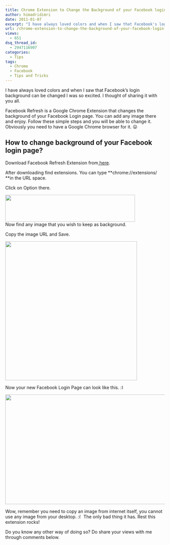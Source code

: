 ```yaml
---
title: Chrome Extension to Change the Background of your Facebook login Page.
author: himadridimri
date: 2011-01-07
excerpt: "I have always loved colors and when I saw that Facebook's login background can be changed I was so excited. I thought of sharing it with you all."
url: /chrome-extension-to-change-the-background-of-your-facebook-login-page/
views:
  - 651
dsq_thread_id:
  - 2947116907
categories:
  - Tips
tags:
  - Chrome
  - Facebook
  - Tips and Tricks
---
```

I have always loved colors and when I saw that Facebook&#8217;s login background can be changed I was so excited. I thought of sharing it with you all.

Facebook Refresh is a Google Chrome Extension that changes the background of your Facebook Login page. You can add any image there and enjoy. Follow these simple steps and you will be able to change it. Obviously you need to have a Google Chrome browser for it. 😛

## How to change background of your Facebook login page?

Download Facebook Refresh Extension from<a href="https://chrome.google.com/extensions/detail/bdlfdaajmclngiomogmleihllaejcnni" onclick="_gaq.push(['_trackEvent', 'outbound-article', 'https://chrome.google.com/extensions/detail/bdlfdaajmclngiomogmleihllaejcnni', ' here']);" > here</a>.

After downloading find extensions. You can type **chrome://extensions/ **in the URL space.

Click on Option there.

<a href="http://fbknol.com/chrome-extension-to-change-the-background-of-your-facebook-login-page/facebook-refresh-extension/" onclick="_gaq.push(['_trackEvent', 'outbound-article', 'http://fbknol.com/chrome-extension-to-change-the-background-of-your-facebook-login-page/facebook-refresh-extension/', '']);" rel="attachment wp-att-5032"><img class="alignnone size-full wp-image-5032" src="http://cdn.devilsworkshop.org/files/2011/01/Facebook-Refresh-Extension.png" alt="" width="410" height="85" /></a>  
Now find any image that you wish to keep as background.

Copy the image URL and Save.

<a href="http://fbknol.com/chrome-extension-to-change-the-background-of-your-facebook-login-page/facebook-refresh-chrome-extension/" onclick="_gaq.push(['_trackEvent', 'outbound-article', 'http://fbknol.com/chrome-extension-to-change-the-background-of-your-facebook-login-page/facebook-refresh-chrome-extension/', '']);" rel="attachment wp-att-5033"><img class="alignnone size-full wp-image-5033" src="http://cdn.devilsworkshop.org/files/2011/01/Facebook-Refresh-Chrome-Extension.png" alt="" width="416" height="440" /></a>

Now your new Facebook Login Page can look like this. <img src="http://devilsworkshop.org/wp-includes/images/smilies/simple-smile.png" alt=":)" class="wp-smiley" style="height: 1em; max-height: 1em;" />

<a href="http://fbknol.com/chrome-extension-to-change-the-background-of-your-facebook-login-page/facebook-login-page/" onclick="_gaq.push(['_trackEvent', 'outbound-article', 'http://fbknol.com/chrome-extension-to-change-the-background-of-your-facebook-login-page/facebook-login-page/', '']);" rel="attachment wp-att-5031"><img class="alignnone size-full wp-image-5031" src="http://cdn.devilsworkshop.org/files/2011/01/Facebook-Login-Page.png" alt="" width="519" height="347" /></a>

Wow, remember you need to copy an image from internet itself, you cannot use any image from your desktop. <img src="http://devilsworkshop.org/wp-includes/images/smilies/frownie.png" alt=":(" class="wp-smiley" style="height: 1em; max-height: 1em;" /> The only bad thing it has. Rest this extension rocks!

Do you know any other way of doing so? Do share your views with me through comments below.
